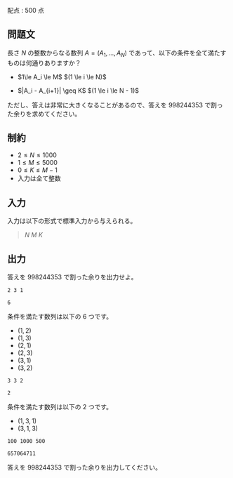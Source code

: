 配点 : $500$ 点

## 問題文

長さ $N$ の整数からなる数列 $A=(A_1,\ldots,A_N)$ であって、以下の条件を全て満たすものは何通りありますか？

- <p>$1\le A_i \le M$ $(1 \le i \le N)$</p>
- <p>$|A_i - A_{i+1}| \geq K$ $(1 \le i \le N - 1)$  </p>

ただし、答えは非常に大きくなることがあるので、答えを $998244353$ で割った余りを求めてください。

## 制約

- $2 \leq N \leq 1000$
- $1 \leq M \leq 5000$
- $0 \leq K \leq M-1$
- 入力は全て整数

## 入力

入力は以下の形式で標準入力から与えられる。

> $N$ $M$ $K$

## 出力

答えを $998244353$ で割った余りを出力せよ。

```input1
2 3 1
```

```output1
6
```

条件を満たす数列は以下の $6$ つです。

- $(1,2)$
- $(1,3)$
- $(2,1)$
- $(2,3)$
- $(3,1)$
- $(3,2)$

```input2
3 3 2
```

```output2
2
```

条件を満たす数列は以下の $2$ つです。

- $(1,3,1)$
- $(3,1,3)$

```input3
100 1000 500
```

```output3
657064711
```

答えを $998244353$ で割った余りを出力してください。